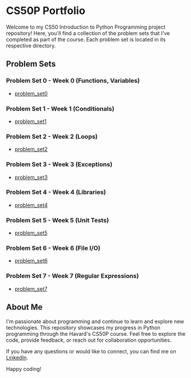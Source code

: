 # CS50P Portfolio

Welcome to my CS50 Introduction to Python Programming project repository! Here, you'll find a collection of the problem sets that I've completed as part of the course. Each problem set is located in its respective directory.

## Problem Sets

### Problem Set 0 - Week 0 (Functions, Variables)
- [problem_set0](./problem_sets/problem_set0)

### Problem Set 1 - Week 1 (Conditionals)
- [problem_set1](./problem_sets/problem_set1)

### Problem Set 2 - Week 2 (Loops)
- [problem_set2](./problem_sets/problem_set2)

### Problem Set 3 - Week 3 (Exceptions)
- [problem_set3](./problem_sets/problem_set3)

### Problem Set 4 - Week 4 (Libraries)
- [problem_set4](./problem_sets/problem_set4)

### Problem Set 5 - Week 5 (Unit Tests)
- [problem_set5](./problem_sets/problem_set5)

### Problem Set 6 - Week 6 (File I/O)
- [problem_set6](./problem_sets/problem_set6)

### Problem Set 7 - Week 7 (Regular Expressions)
- [problem_set7](./problem_sets/problem_set7)

## About Me

I'm passionate about programming and continue to learn and explore new technologies. This repository showcases my progress in Python programming through the Havard's CS50P course. Feel free to explore the code, provide feedback, or reach out for collaboration opportunities.

If you have any questions or would like to connect, you can find me on [LinkedIn](https://www.linkedin.com/in/iomozusi).

Happy coding!

